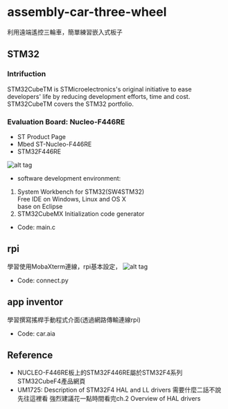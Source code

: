 # assembly-car-three-wheel
利用遠端遙控三輪車，簡單練習嵌入式板子
## STM32
### Intrifuction
STM32CubeTM is STMicroelectronics's original initiative to ease developers' life by reducing
development efforts, time and cost. STM32CubeTM covers the STM32 portfolio.
### Evaluation Board: Nucleo-F446RE
* ST Product Page
* Mbed ST-Nucleo-F446RE
* STM32F446RE

![alt tag](https://i.imgur.com/9fsKBj6.png)
* software development environment:
1. System Workbench for STM32(SW4STM32)\
Free IDE on Windows, Linux and OS X\
base on Eclipse
2. STM32CubeMX
Initialization code generator
* Code: main.c

## rpi
學習使用MobaXterm連線，rpi基本設定，
![alt tag](https://i.imgur.com/3HhaTu3.png?1)
* Code: connect.py 

## app inventor
學習撰寫搖桿手動程式介面(透過網路傳輸連線rpi)
* Code: car.aia

## Reference
* NUCLEO-F446RE板上的STM32F446RE屬於STM32F4系列
STM32CubeF4產品網頁
* UM1725: Description of STM32F4 HAL and LL drivers
需要什麼二話不說先往這裡看
強烈建議花一點時間看完ch.2 Overview of HAL drivers

